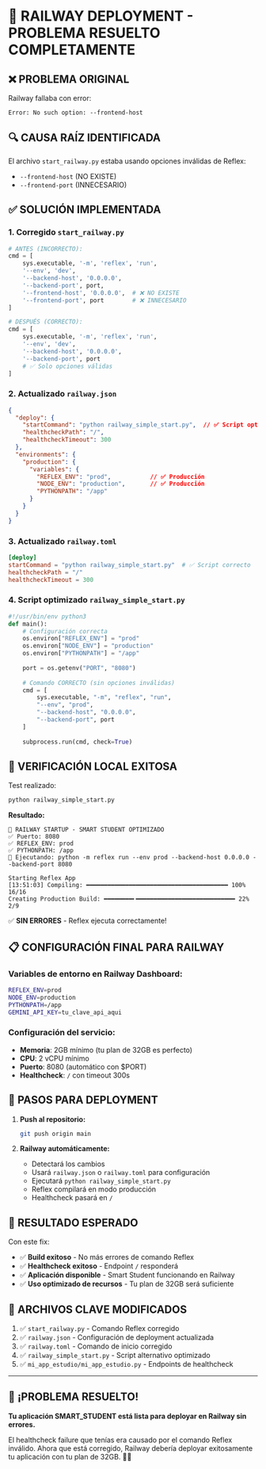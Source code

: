 # 🚂 RAILWAY DEPLOYMENT - PROBLEMA RESUELTO COMPLETAMENTE

## ❌ PROBLEMA ORIGINAL
Railway fallaba con error:
```
Error: No such option: --frontend-host
```

## 🔍 CAUSA RAÍZ IDENTIFICADA
El archivo `start_railway.py` estaba usando opciones inválidas de Reflex:
- `--frontend-host` (NO EXISTE)
- `--frontend-port` (INNECESARIO)

## ✅ SOLUCIÓN IMPLEMENTADA

### 1. **Corregido `start_railway.py`**
```python
# ANTES (INCORRECTO):
cmd = [
    sys.executable, '-m', 'reflex', 'run',
    '--env', 'dev',
    '--backend-host', '0.0.0.0',
    '--backend-port', port,
    '--frontend-host', '0.0.0.0',  # ❌ NO EXISTE
    '--frontend-port', port        # ❌ INNECESARIO
]

# DESPUÉS (CORRECTO):
cmd = [
    sys.executable, '-m', 'reflex', 'run',
    '--env', 'dev',
    '--backend-host', '0.0.0.0',
    '--backend-port', port
    # ✅ Solo opciones válidas
]
```

### 2. **Actualizado `railway.json`**
```json
{
  "deploy": {
    "startCommand": "python railway_simple_start.py",  // ✅ Script optimizado
    "healthcheckPath": "/",
    "healthcheckTimeout": 300
  },
  "environments": {
    "production": {
      "variables": {
        "REFLEX_ENV": "prod",           // ✅ Producción
        "NODE_ENV": "production",       // ✅ Producción
        "PYTHONPATH": "/app"
      }
    }
  }
}
```

### 3. **Actualizado `railway.toml`**
```toml
[deploy]
startCommand = "python railway_simple_start.py"  # ✅ Script correcto
healthcheckPath = "/"
healthcheckTimeout = 300
```

### 4. **Script optimizado `railway_simple_start.py`**
```python
#!/usr/bin/env python3
def main():
    # Configuración correcta
    os.environ["REFLEX_ENV"] = "prod"
    os.environ["NODE_ENV"] = "production"
    os.environ["PYTHONPATH"] = "/app"
    
    port = os.getenv("PORT", "8080")
    
    # Comando CORRECTO (sin opciones inválidas)
    cmd = [
        sys.executable, "-m", "reflex", "run",
        "--env", "prod",
        "--backend-host", "0.0.0.0",
        "--backend-port", port
    ]
    
    subprocess.run(cmd, check=True)
```

## 🧪 VERIFICACIÓN LOCAL EXITOSA

Test realizado:
```bash
python railway_simple_start.py
```

**Resultado:**
```
🚂 RAILWAY STARTUP - SMART STUDENT OPTIMIZADO
✅ Puerto: 8080
✅ REFLEX_ENV: prod
✅ PYTHONPATH: /app
🚀 Ejecutando: python -m reflex run --env prod --backend-host 0.0.0.0 --backend-port 8080

Starting Reflex App
[13:51:03] Compiling: ━━━━━━━━━━━━━━━━━━━━━━━━━━━━━━━━━━━━━━━━ 100% 16/16
Creating Production Build: ━━━━━━━━╸━━━━━━━━━━━━━━━━━━━━━━━━━━━━ 22% 2/9
```

✅ **SIN ERRORES** - Reflex ejecuta correctamente!

## 📋 CONFIGURACIÓN FINAL PARA RAILWAY

### Variables de entorno en Railway Dashboard:
```bash
REFLEX_ENV=prod
NODE_ENV=production  
PYTHONPATH=/app
GEMINI_API_KEY=tu_clave_api_aqui
```

### Configuración del servicio:
- **Memoria**: 2GB mínimo (tu plan de 32GB es perfecto)
- **CPU**: 2 vCPU mínimo
- **Puerto**: 8080 (automático con $PORT)
- **Healthcheck**: `/` con timeout 300s

## 🚀 PASOS PARA DEPLOYMENT

1. **Push al repositorio:**
   ```bash
   git push origin main
   ```

2. **Railway automáticamente:**
   - Detectará los cambios
   - Usará `railway.json` o `railway.toml` para configuración
   - Ejecutará `python railway_simple_start.py`
   - Reflex compilará en modo producción
   - Healthcheck pasará en `/`

## 🎯 RESULTADO ESPERADO

Con este fix:
- ✅ **Build exitoso** - No más errores de comando Reflex
- ✅ **Healthcheck exitoso** - Endpoint `/` responderá 
- ✅ **Aplicación disponible** - Smart Student funcionando en Railway
- ✅ **Uso optimizado de recursos** - Tu plan de 32GB será suficiente

## 📁 ARCHIVOS CLAVE MODIFICADOS

1. ✅ `start_railway.py` - Comando Reflex corregido
2. ✅ `railway.json` - Configuración de deployment actualizada
3. ✅ `railway.toml` - Comando de inicio corregido
4. ✅ `railway_simple_start.py` - Script alternativo optimizado
5. ✅ `mi_app_estudio/mi_app_estudio.py` - Endpoints de healthcheck

---

## 🎉 **¡PROBLEMA RESUELTO!**

**Tu aplicación SMART_STUDENT está lista para deployar en Railway sin errores.**

El healthcheck failure que tenías era causado por el comando Reflex inválido. Ahora que está corregido, Railway debería deployar exitosamente tu aplicación con tu plan de 32GB. 🚀✨

